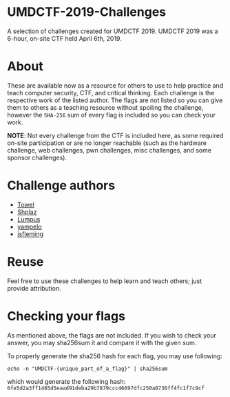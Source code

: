 # UMDCTF-2019-Challenges
A selection of challenges created for UMDCTF 2019. UMDCTF 2019 was a 6-hour, on-site CTF held April 6th, 2019.

# About
These are available now as a resource for others to use to help practice and teach computer security, CTF, and critical thinking.
Each challenge is the respective work of the listed author. The flags are not listed so you can give them to others as a teaching resource
without spoiling the challenge, however the `SHA-256` sum of every flag is included so you can check your work.

__NOTE__: Not every challenge from the CTF is included here, as some required on-site participation or are no longer reachable (such as the hardware challenge, web challenges, pwn challenges, misc challenges, and some sponsor challenges).

# Challenge authors
  * [Towel](https://www.twitter.com/0xTowel)
  * [Shplaz](https://github.com/wesley27)
  * [Lumpus](https://github.com/1umpus)
  * [yampelo](https://github.com/yampelo)
  * [jsfleming](https://jsfleming.github.io)


# Reuse
Feel free to use these challenges to help learn and teach others; just provide attribution. 

# Checking your flags
As mentioned above, the flags are not included. If you wish to check your answer, you may sha256sum it and compare it with the given sum.

To properly generate the sha256 hash for each flag, you may use following:

    echo -n "UMDCTF-{unique_part_of_a_flag}" | sha256sum

which would generate the following hash: `6fe5d2a3ff1465d5eaad91deba29b7879ccc46697dfc250a0736ff4fc1f7c9cf`
